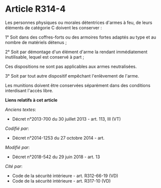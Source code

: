 # Article R314-4

Les personnes physiques ou morales détentrices d'armes à feu, de leurs éléments de catégorie C doivent les conserver :

1° Soit dans des coffres-forts ou des armoires fortes adaptés au type et au nombre de matériels détenus ;

2° Soit par démontage d'un élément d'arme la rendant immédiatement inutilisable, lequel est conservé à part ;

Ces dispositions ne sont pas applicables aux armes neutralisées.

3° Soit par tout autre dispositif empêchant l'enlèvement de l'arme.

Les munitions doivent être conservées séparément dans des conditions interdisant l'accès libre.

**Liens relatifs à cet article**

_Anciens textes_:

  - Décret n°2013-700 du 30 juillet 2013 - art. 113, III (VT)

_Codifié par_:

  - Décret n°2014-1253 du 27 octobre 2014 - art.

_Modifié par_:

  - Décret n°2018-542 du 29 juin 2018 - art. 13

_Cité par_:

  - Code de la sécurité intérieure - art. R312-66-19 (VD)
  - Code de la sécurité intérieure - art. R317-10 (VD)
